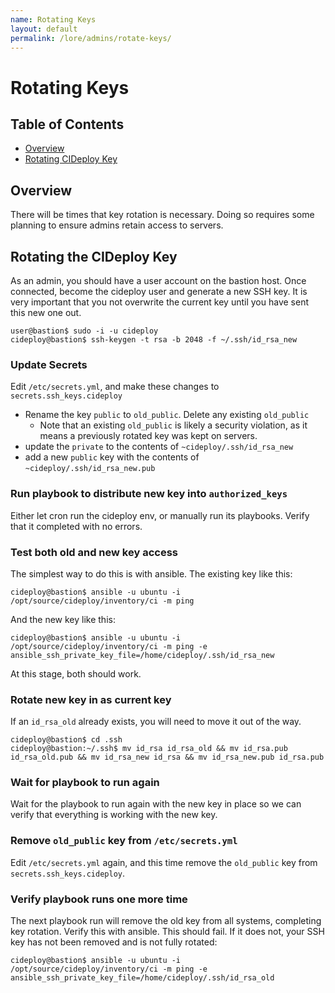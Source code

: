 ```yaml
---
name: Rotating Keys
layout: default
permalink: /lore/admins/rotate-keys/
---
```


# Rotating Keys

## Table of Contents

* [Overview](#overview)
* [Rotating CIDeploy Key](#rotating-cideploy-key)

## Overview

There will be times that key rotation is necessary. Doing so requires
some planning to ensure admins retain access to servers.

## Rotating the CIDeploy Key

As an admin, you should have a user account on the bastion host. Once
connected, become the cideploy user and generate a new SSH key. It is
very important that you not overwrite the current key until you have
sent this new one out.

```text
user@bastion$ sudo -i -u cideploy
cideploy@bastion$ ssh-keygen -t rsa -b 2048 -f ~/.ssh/id_rsa_new
```

### Update Secrets

Edit `/etc/secrets.yml`, and make these changes to `secrets.ssh_keys.cideploy`

* Rename the key `public` to `old_public`. Delete any existing `old_public`
  * Note that an existing `old_public` is likely a security violation,
    as it means a previously rotated key was kept on servers.
* update the `private` to the contents of `~cideploy/.ssh/id_rsa_new`
* add a new `public` key with the contents of `~cideploy/.ssh/id_rsa_new.pub`

### Run playbook to distribute new key into `authorized_keys`

Either let cron run the cideploy env, or manually run its
playbooks. Verify that it completed with no errors.

### Test both old and new key access

The simplest way to do this is with ansible. The existing key like this:

```text
cideploy@bastion$ ansible -u ubuntu -i /opt/source/cideploy/inventory/ci -m ping
```

And the new key like this:

```text
cideploy@bastion$ ansible -u ubuntu -i /opt/source/cideploy/inventory/ci -m ping -e ansible_ssh_private_key_file=/home/cideploy/.ssh/id_rsa_new
```

At this stage, both should work.

### Rotate new key in as current key

If an `id_rsa_old` already exists, you will need to move it out of the way.

```text
cideploy@bastion$ cd .ssh
cideploy@bastion:~/.ssh$ mv id_rsa id_rsa_old && mv id_rsa.pub id_rsa_old.pub && mv id_rsa_new id_rsa && mv id_rsa_new.pub id_rsa.pub
```

### Wait for playbook to run again

Wait for the playbook to run again with the new key in place so we can
verify that everything is working with the new key.

### Remove `old_public` key from `/etc/secrets.yml`

Edit `/etc/secrets.yml` again, and this time remove the `old_public`
key from `secrets.ssh_keys.cideploy`.

### Verify playbook runs one more time

The next playbook run will remove the old key from all systems, completing
key rotation. Verify this with ansible. This should fail. If it does not,
your SSH key has not been removed and is not fully rotated:

```text
cideploy@bastion$ ansible -u ubuntu -i /opt/source/cideploy/inventory/ci -m ping -e ansible_ssh_private_key_file=/home/cideploy/.ssh/id_rsa_old
```
